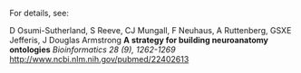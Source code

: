 For details, see:

D Osumi-Sutherland, S Reeve, CJ Mungall, F Neuhaus, A Ruttenberg, GSXE Jefferis, J Douglas Armstrong
**A strategy for building neuroanatomy ontologies**
_Bioinformatics 28 (9), 1262-1269_
http://www.ncbi.nlm.nih.gov/pubmed/22402613